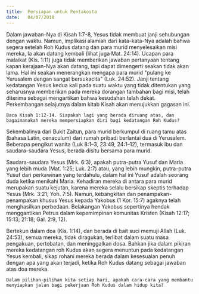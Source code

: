 ```yaml
---
title:  Persiapan untuk Pentakosta
date:   04/07/2018
---
```


Dalam jawaban-Nya di Kisah 1:7-8, Yesus tidak membuat janji sehubungan dengan waktu. Namun, implikasi alamiah dari kata-kata-Nya adalah bahwa segera setelah Roh Kudus datang dan para murid menyelesaikan misi mereka, Ia akan datang kembali (lihat juga Mat. 24:14). Ucapan para malaikat (Kis. 1:11) juga tidak memberikan jawaban pertanyaan tentang kapan kerajaan-Nya akan datang, tapi dapat dimengerti seakan tidak akan lama. Hal ini seakan menerangkan mengapa para murid "pulang ke Yerusalem dengan sangat bersukacita" (Luk. 24:52). Janji tentang kedatangan Yesus kedua kali pada suatu waktu yang tidak ditentukan yang seharusnya memberikan pada mereka dorangan tambahan bagi misi, telah diterima sebagai mengartikan bahwa kesudahan telah dekat. Perkembangan selajutnya dalam kitab Kisah akan menujukkan gagasan ini.

`Baca Kisah 1:12-14. Siapakah lagi yang berada diruang atas, dan bagaimanakah mereka mempersiapkan diri bagi kedatangan Roh Kudus?`

Sekembalinya dari Bukit Zaitun, para murid berkumpul di ruang tamu atas (bahasa Latin, cenaculum) dari rumah pribadi berlantai dua di Yerusalem. Beberapa pengikut wanita (Luk 8:1–3, 23:49, 24:1–12), termasuk ibu dan saudara-saudara Yesus, berada disitu bersama para murid. 

Saudara-saudara Yesus (Mrk. 6:3), apakah putra-putra Yusuf dan Maria yang lebih muda (Mat. 1:25; Luk. 2:7) atau, yang lebih mungkin, putra-putra Yusuf dari perkawinan yang terdahulu, dalam hal ini Yusuf adalah seorang duda ketika menikahi Maria. Kehadiran mereka di antara para murid merupakan suatu kejutan, karena mereka selalu bersikap skeptis terhadap Yesus (Mrk. 3:21; Yoh. 7:5). Namun, kebangkitan dan penampakan-penampakan khusus Yesus kepada Yakobus (1 Kor. 15:7) agaknya telah menghasilkan perbedaan. Belakangan Yakobus sepertinya hendak menggantikan Petrus dalam kepemimpinan komunitas Kristen (Kisah 12:17; 15:13; 21:18; Gal. 2:9, 12).

Bertekun dalam doa (Kis. 1:14), dan berada di bait suci memuji Allah (Luk. 24:53), semua mereka, tidak diragukan, terlibat dalam suatu masa pengakuan, pertobatan, dan meninggalkan dosa. Bahkan jika dalam pikiran mereka kedatangan roh Kudus akan segera menuntun pada kedatangan Yesus kembali, sikap rohani mereka berada dalam kesesuaian penuh dengan apa yang akan terjadi, ketika Roh Kudus datang sebagai jawaban atas doa mereka.

`Dalam pilihan-pilihan kita setiap hari, apakah cara-cara yang membantu menyiapkan jalan bagi pekerjaan Roh Kudus dalam hidup kita?`